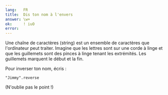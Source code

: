 ```yaml
---
lang:   FR
title:  Dis ton nom à l'envers
answer: \w+
ok:     ! iuO
error:
---
```


Une chaîne de caractères (string) est un ensemble de caractères que l'ordinateur peut traiter. Imagine que les lettres sont sur une corde
à linge et que les guillemets sont des pinces à linge tenant les extrémités. Les guillemets marquent le début et la fin.

Pour inverser ton nom, écris :

    "Jimmy".reverse

(N'oublie pas le point !)
